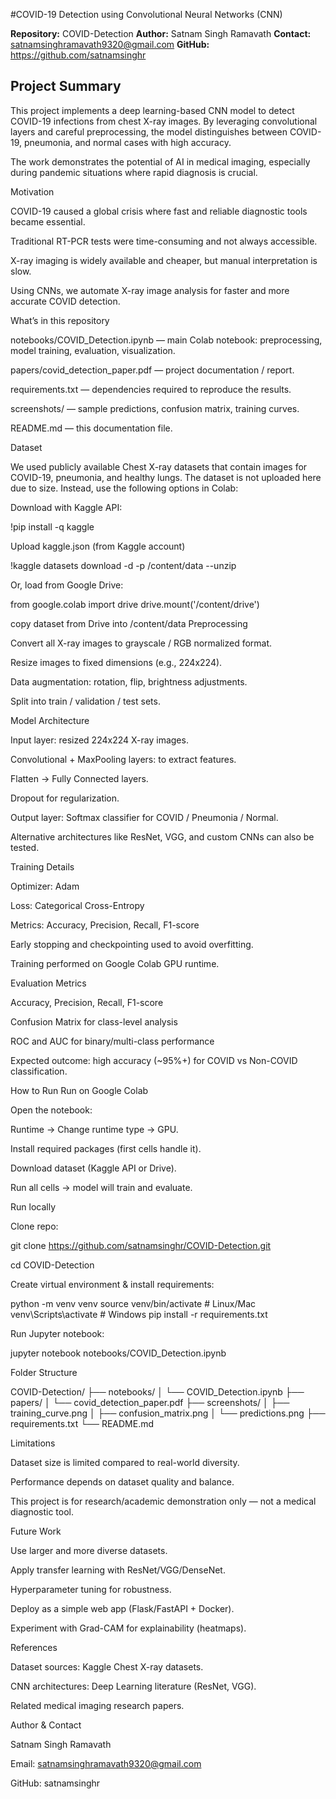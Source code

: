 #COVID-19 Detection using Convolutional Neural Networks (CNN)

**Repository:** COVID-Detection 
**Author:** Satnam Singh Ramavath 
**Contact:** satnamsinghramavath9320@gmail.com
**GitHub:** https://github.com/satnamsinghr

## Project Summary

This project implements a deep learning-based CNN model to detect COVID-19 infections from chest X-ray images. By leveraging convolutional layers and careful preprocessing, the model distinguishes between COVID-19, pneumonia, and normal cases with high accuracy.

The work demonstrates the potential of AI in medical imaging, especially during pandemic situations where rapid diagnosis is crucial.

Motivation

COVID-19 caused a global crisis where fast and reliable diagnostic tools became essential.

Traditional RT-PCR tests were time-consuming and not always accessible.

X-ray imaging is widely available and cheaper, but manual interpretation is slow.

Using CNNs, we automate X-ray image analysis for faster and more accurate COVID detection.

What’s in this repository

notebooks/COVID_Detection.ipynb — main Colab notebook: preprocessing, model training, evaluation, visualization.

papers/covid_detection_paper.pdf — project documentation / report.

requirements.txt — dependencies required to reproduce the results.

screenshots/ — sample predictions, confusion matrix, training curves.

README.md — this documentation file.

Dataset

We used publicly available Chest X-ray datasets that contain images for COVID-19, pneumonia, and healthy lungs. The dataset is not uploaded here due to size. Instead, use the following options in Colab:

Download with Kaggle API:

!pip install -q kaggle

Upload kaggle.json (from Kaggle account)

!kaggle datasets download -d -p /content/data --unzip

Or, load from Google Drive:

from google.colab import drive drive.mount('/content/drive')

copy dataset from Drive into /content/data Preprocessing

Convert all X-ray images to grayscale / RGB normalized format.

Resize images to fixed dimensions (e.g., 224x224).

Data augmentation: rotation, flip, brightness adjustments.

Split into train / validation / test sets.

Model Architecture

Input layer: resized 224x224 X-ray images.

Convolutional + MaxPooling layers: to extract features.

Flatten → Fully Connected layers.

Dropout for regularization.

Output layer: Softmax classifier for COVID / Pneumonia / Normal.

Alternative architectures like ResNet, VGG, and custom CNNs can also be tested.

Training Details

Optimizer: Adam

Loss: Categorical Cross-Entropy

Metrics: Accuracy, Precision, Recall, F1-score

Early stopping and checkpointing used to avoid overfitting.

Training performed on Google Colab GPU runtime.

Evaluation Metrics

Accuracy, Precision, Recall, F1-score

Confusion Matrix for class-level analysis

ROC and AUC for binary/multi-class performance

Expected outcome: high accuracy (~95%+) for COVID vs Non-COVID classification.

How to Run Run on Google Colab

Open the notebook:

Runtime → Change runtime type → GPU.

Install required packages (first cells handle it).

Download dataset (Kaggle API or Drive).

Run all cells → model will train and evaluate.

Run locally

Clone repo:

git clone https://github.com/satnamsinghr/COVID-Detection.git

cd COVID-Detection

Create virtual environment & install requirements:

python -m venv venv source venv/bin/activate # Linux/Mac venv\Scripts\activate # Windows pip install -r requirements.txt

Run Jupyter notebook:

jupyter notebook notebooks/COVID_Detection.ipynb

Folder Structure

COVID-Detection/ ├── notebooks/ │ └── COVID_Detection.ipynb ├── papers/ │ └── covid_detection_paper.pdf ├── screenshots/ │ ├── training_curve.png │ ├── confusion_matrix.png │ └── predictions.png ├── requirements.txt └── README.md

Limitations

Dataset size is limited compared to real-world diversity.

Performance depends on dataset quality and balance.

This project is for research/academic demonstration only — not a medical diagnostic tool.

Future Work

Use larger and more diverse datasets.

Apply transfer learning with ResNet/VGG/DenseNet.

Hyperparameter tuning for robustness.

Deploy as a simple web app (Flask/FastAPI + Docker).

Experiment with Grad-CAM for explainability (heatmaps).

References

Dataset sources: Kaggle Chest X-ray datasets.

CNN architectures: Deep Learning literature (ResNet, VGG).

Related medical imaging research papers.

Author & Contact

Satnam Singh Ramavath

Email: satnamsinghramavath9320@gmail.com

GitHub: satnamsinghr
